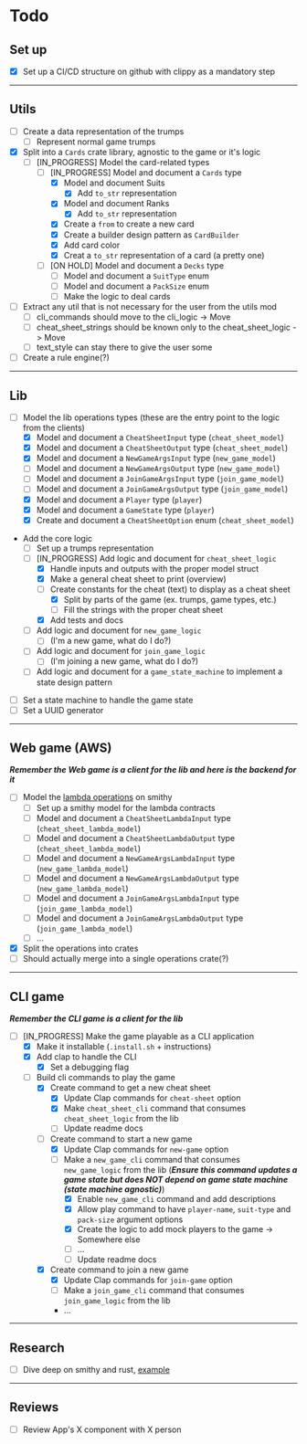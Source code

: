 # Todo

## Set up
- [x] Set up a CI/CD structure on github with clippy as a mandatory step

---

## Utils
- [ ] Create a data representation of the trumps
  - [ ] Represent normal game trumps
- [x] Split into a `Cards` crate library, agnostic to the game or it's logic
  - [ ] [IN_PROGRESS] Model the card-related types
    - [ ] [IN_PROGRESS] Model and document a `Cards` type
      - [x] Model and document Suits
        - [x]  Add `to_str` representation
      - [x] Model and document Ranks
        - [x]  Add `to_str` representation
      - [x] Create a `from` to create a new card
      - [x] Create a builder design pattern as `CardBuilder`
      - [x] Add card color
      - [x] Creat a `to_str` representation of a card (a pretty one)
    - [ ] [ON HOLD] Model and document a `Decks` type
      - [ ] Model and document a `SuitType` enum
      - [ ] Model and document a `PackSize` enum
      - [ ] Make the logic to deal cards
- [ ] Extract any util that is not necessary for the user from the utils mod
  - [ ] cli_commands should move to the cli_logic -> Move
  - [ ] cheat_sheet_strings should be known only to the cheat_sheet_logic -> Move
  - [ ] text_style can stay there to give the user some 
- [ ] Create a rule engine(?)

---
## Lib
- [ ] Model the lib operations types (these are the entry point to the logic from the clients)
  - [x] Model  and document a `CheatSheetInput` type (`cheat_sheet_model`)
  - [x] Model  and document a `CheatSheetOutput` type  (`cheat_sheet_model`)
  - [x] Model  and document a `NewGameArgsInput` type  (`new_game_model`)
  - [ ] Model  and document a `NewGameArgsOutput` type  (`new_game_model`)
  - [ ] Model  and document a `JoinGameArgsInput` type  (`join_game_model`)
  - [ ] Model  and document a `JoinGameArgsOutput` type  (`join_game_model`)
  - [x] Model  and document a `Player` type (`player`)
  - [x] Model  and document a `GameState` type (`player`)
  - [x] Create and document a `CheatSheetOption` enum (`cheat_sheet_model`)
- Add the core logic
  - [ ] Set up a trumps representation
  - [ ] [IN_PROGRESS] Add logic and document for `cheat_sheet_logic`
    - [x] Handle inputs and outputs with the proper model struct
    - [x] Make a general cheat sheet to print (overview)
    - [ ] Create constants for the cheat (text) to display as a cheat sheet
      - [x] Split by parts of the game (ex. trumps, game types, etc.)
      - [ ] Fill the strings with the proper cheat sheet
    - [x] Add tests and docs
  - [ ] Add logic and document for `new_game_logic`
    - [ ] (I'm a new game, what do I do?)
  - [ ] Add logic and document for `join_game_logic`
    - [ ] (I'm joining a new game, what do I do?)
  - [ ] Add logic and document for a `game_state_machine` to implement a state design pattern
- [ ] Set a state machine to handle the game state
- [ ] Set a UUID generator

---

## Web game (AWS)

***Remember the Web game is a client for the lib and here is the backend for it***

- [ ] Model the [lambda operations](https://github.com/Rbatistab/dopplekopf-cdk/blob/main/docs/ARCHITECTURE_AND_DESIGN.md?plain=1#L68-L73) on smithy
  - [ ] Set up a smithy model for the lambda contracts
  - [ ] Model  and document a `CheatSheetLambdaInput` type (`cheat_sheet_lambda_model`)
  - [ ] Model  and document a `CheatSheetLambdaOutput` type  (`cheat_sheet_lambda_model`)
  - [ ] Model  and document a `NewGameArgsLambdaInput` type  (`new_game_lambda_model`)
  - [ ] Model  and document a `NewGameArgsLambdaOutput` type  (`new_game_lambda_model`)
  - [ ] Model  and document a `JoinGameArgsLambdaInput` type  (`join_game_lambda_model`)
  - [ ] Model  and document a `JoinGameArgsLambdaOutput` type  (`join_game_lambda_model`)
  - [ ] ...
- [x] Split the operations into crates
- [ ] Should actually merge into a single operations crate(?)

---

## CLI game

***Remember the CLI game is a client for the lib***

- [ ] [IN_PROGRESS] Make the game playable as a CLI application
  - [x] Make it installable (`.install.sh` + instructions)
  - [x] Add clap to handle the CLI
    - [x] Set a debugging flag
  - [ ] Build cli commands to play the game
    - [x] Create command to get a new cheat sheet
      - [x] Update Clap commands for `cheat-sheet` option
      - [x] Make `cheat_sheet_cli` command that consumes `cheat_sheet_logic` from the lib
      - [ ] Update readme docs
    - [ ] Create command to start a new game
      - [x] Update Clap commands for `new-game` option
      - [ ] Make a `new_game_cli` command that consumes `new_game_logic` from the lib (***Ensure this command updates a game state but does NOT depend on game state machine (state machine agnostic)***)
        - [x] Enable `new_game_cli` command and add descriptions
        - [x] Allow play command to have `player-name`, `suit-type` and `pack-size` argument options
        - [x] Create the logic to add mock players to the game -> Somewhere else
        - [ ] ...
        - [ ] Update readme docs
    - [x] Create command to join a new game
      - [x] Update Clap commands for `join-game` option
      - [ ] Make a `join_game_cli` command that consumes `join_game_logic` from the lib
      - ...

---

## Research

- [ ] Dive deep on smithy and rust, [example](https://github.com/david-perez/smithy-rs-lambda-cdk/tree/master)

---

## Reviews

- [ ] Review App's X component with X person
